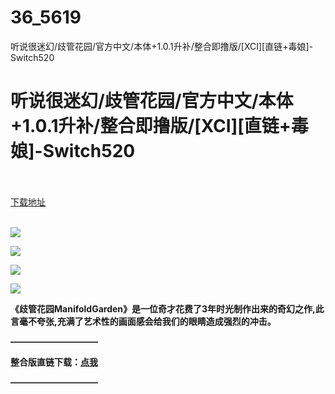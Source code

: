 # 36_5619
听说很迷幻/歧管花园/官方中文/本体+1.0.1升补/整合即撸版/[XCI][直链+毒娘]-Switch520
# 听说很迷幻/歧管花园/官方中文/本体+1.0.1升补/整合即撸版/[XCI][直链+毒娘]-Switch520
 <br/></br>
[下载地址](https://www.switch520.cc/article/5619 "下载地址")
<br/></br>

<p><span><strong><img src="https://ae01.alicdn.com/kf/U9772e51300234cb099559879b6fc8c07Y.jpg"></strong></span></p>
<p><span><strong><img src="https://ae01.alicdn.com/kf/Ud1dd48cdd1bd4aeba7f365dbb3db747cC.jpg"></strong></span></p>
<p><span><strong><img src="https://ae01.alicdn.com/kf/U5e3c7464014947d891c0af51eb729cc4P.jpg"></strong></span></p>
<p><span><strong><img src="https://ae01.alicdn.com/kf/Ua089c2aebedb409facc8d0a1aaa5faebQ.jpg"></strong></span></p>
<p></p>
<p><span><strong>《歧管花园ManifoldGarden》是一位奇才花费了3年时光制作出来的奇幻之作,此言毫不夸张,充满了艺术性的画面感会给我们的眼睛造成强烈的冲击。</strong></span></p>
<p><span><strong>——————————</strong></span></p>
<p><span><strong>整合版直链下载：</strong></span><a href="https://ziyuan3.free520.net/xianggan/Manifold%20Garden%20%5B0100361009B1A000%5D+%5Bv1.0.1%5D.xci.rar" target="_self" style="text-decoration: underline" rel="noopener noreferrer"><span><strong>点我</strong></span></a></p>
<p><span><strong>——————————</strong></span></p>
